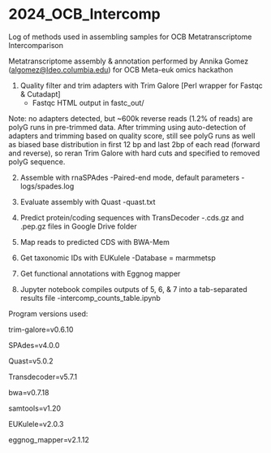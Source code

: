 # 2024_OCB_Intercomp
Log of methods used in assembling samples for OCB Metatranscriptome Intercomparison


Metatranscriptome assembly & annotation performed by Annika Gomez (algomez@ldeo.columbia.edu) for OCB Meta-euk omics hackathon 


1. Quality filter and trim adapters with Trim Galore [Perl wrapper for Fastqc & Cutadapt]
   - Fastqc HTML output in fastc_out/

Note: no adapters detected, but ~600k reverse reads (1.2% of reads) are polyG runs in pre-trimmed data. After trimming using auto-detection of adapters and trimming based on quality score, still see polyG runs as well as biased base distribution in first 12 bp and last 2bp of each read (forward and reverse), so reran Trim Galore with hard cuts and specified to removed polyG sequence. 

2. Assemble with rnaSPAdes
        -Paired-end mode, default parameters
        -logs/spades.log

3. Evaluate assembly with Quast
       -quast.txt

4. Predict protein/coding sequences with TransDecoder
        -.cds.gz and .pep.gz files in Google Drive folder

6. Map reads to predicted CDS with BWA-Mem

7. Get taxonomic IDs with EUKulele
       -Database = marmmetsp
   
8. Get functional annotations with Eggnog mapper
   
9. Jupyter notebook compiles outputs of 5, 6, & 7 into a tab-separated results file
      -intercomp_counts_table.ipynb

Program versions used: 

trim-galore=v0.6.10

SPAdes=v4.0.0

Quast=v5.0.2

Transdecoder=v5.7.1

bwa=v0.7.18

samtools=v1.20

EUKulele=v2.0.3

eggnog_mapper=v2.1.12
